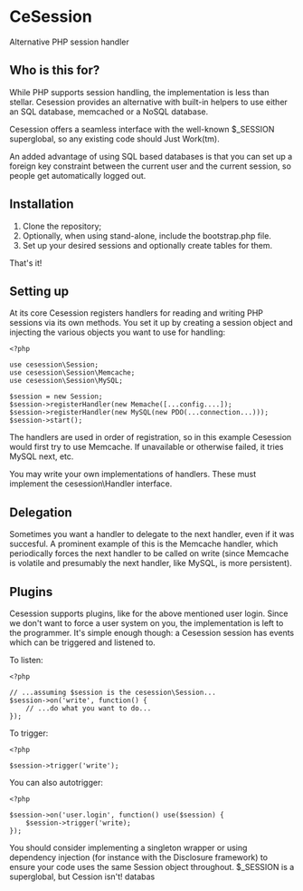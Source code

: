 # CeSession
Alternative PHP session handler

Who is this for?
----------------

While PHP supports session handling, the implementation is less than stellar.
Cesession provides an alternative with built-in helpers to use either an SQL
database, memcached or a NoSQL database.

Cesession offers a seamless interface with the well-known $\_SESSION
superglobal, so any existing code should Just Work(tm).

An added advantage of using SQL based databases is that you can set up a
foreign key constraint between the current user and the current session, so
people get automatically logged out.

Installation
------------

1. Clone the repository;
2. Optionally, when using stand-alone, include the bootstrap.php file.
3. Set up your desired sessions and optionally create tables for them.

That's it!

Setting up
----------

At its core Cesession registers handlers for reading and writing PHP sessions
via its own methods. You set it up by creating a session object and injecting
the various objects you want to use for handling:

    <?php

    use cesession\Session;
    use cesession\Session\Memcache;
    use cesession\Session\MySQL;

    $session = new Session;
    $session->registerHandler(new Memache([...config....]);
    $session->registerHandler(new MySQL(new PDO(...connection...)));
    $session->start();

The handlers are used in order of registration, so in this example Cesession
would first try to use Memcache. If unavailable or otherwise failed, it tries
MySQL next, etc.

You may write your own implementations of handlers. These must implement the
cesession\Handler interface.

Delegation
----------

Sometimes you want a handler to delegate to the next handler, even if it was
succesful. A prominent example of this is the Memcache handler, which
periodically forces the next handler to be called on write (since Memcache is
volatile and presumably the next handler, like MySQL, is more persistent).

Plugins
-------

Cesession supports plugins, like for the above mentioned user login. Since we
don't want to force a user system on you, the implementation is left to the
programmer. It's simple enough though: a Cesession session has events which can
be triggered and listened to.

To listen:

    <?php

    // ...assuming $session is the cesession\Session...
    $session->on('write', function() {
        // ...do what you want to do...
    });

To trigger:

    <?php

    $session->trigger('write');

You can also autotrigger:

    <?php

    $session->on('user.login', function() use($session) {
        $session->trigger('write);
    });

You should consider implementing a singleton wrapper or using dependency
injection (for instance with the Disclosure framework) to ensure your code
uses the same Session object throughout. $\_SESSION is a superglobal, but
Cession isn't!
databas
